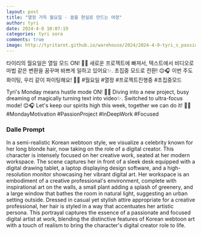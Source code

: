 ```yaml
---
layout: post
title: "열정 가득 월요일 - 꿈을 현실로 만드는 여정"
author: tyri
date: 2024-4-9 10:07:19
categories: tyri sora
comments: true
image: http://tyritarot.github.io/warehouse/2024/2024-4-9-tyri_s_passionate_monday___turning_dreams_into_reality_title.jpeg
---
```


타이리의 월요일은 열일 모드 ON! 🚀💼 새로운 프로젝트에 빠져서, 텍스트에서 비디오로 마법 같은 변환을 꿈꾸며 바쁘게 일하고 있어요✨. 초집중 모드로 전환! 😌🎧 이번 주도 화이팅, 우리 같이 파이팅해요! 💪🌟 #월요일 #열정 #프로젝트진행중 #초집중모드

Tyri's Monday means hustle mode ON! 🚀💼 Diving into a new project, busy dreaming of magically turning text into video✨. Switched to ultra-focus mode! 😌🎧 Let's keep our spirits high this week, together we can do it! 💪🌟 #MondayMotivation #PassionProject #InDeepWork #Focused

### Dalle Prompt

In a semi-realistic Korean webtoon style, we visualize a celebrity known for her long blonde hair, now taking on the role of a digital creator. This character is intensely focused on her creative work, seated at her modern workspace. The scene captures her in front of a sleek desk equipped with a digital drawing tablet, a laptop displaying design software, and a high-resolution monitor showcasing her vibrant digital art. Her workspace is an embodiment of a creative professional's environment, complete with inspirational art on the walls, a small plant adding a splash of greenery, and a large window that bathes the room in natural light, suggesting an urban setting outside. Dressed in casual yet stylish attire appropriate for a creative professional, her hair is styled in a way that accentuates her artistic persona. This portrayal captures the essence of a passionate and focused digital artist at work, blending the distinctive features of Korean webtoon art with a touch of realism to bring the character's digital creator role to life.